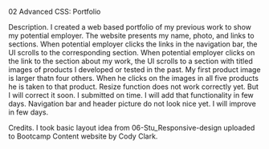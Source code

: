 02 Advanced CSS: Portfolio

Description. I created a web based portfolio of my previous work to show my potential employer. The website presents my name, photo, and links to sections. When potential employer clicks the links in the navigation bar, the UI scrolls to the corresponding section. When potential employer clicks on the link to the section about my work, the UI scrolls to a section with titled images of products I developed or tested in the past. My first product image is larger thatn four others. When he clicks on the images in all five products he is taken to that product. 
Resize function does not work correctly yet. But I will correct it soon. I submitted on time. I will add that functionality in few days. Navigation bar and header picture do not look nice yet. I will improve in few days. 

Credits. I took basic layout idea from 06-Stu_Responsive-design uploaded to Bootcamp Content website by Cody Clark. 
